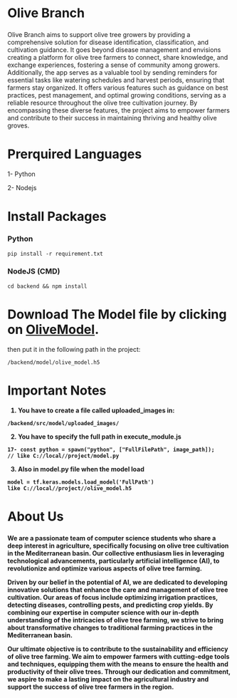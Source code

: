 # Olive Branch

###

Olive Branch aims to support olive tree growers by providing a comprehensive solution for disease identification, classification, and cultivation guidance. It goes beyond disease management and envisions creating a platform for olive tree farmers to connect, share knowledge, and exchange experiences, fostering a sense of community among growers. Additionally, the app serves as a valuable tool by sending reminders for essential tasks like watering schedules and harvest periods, ensuring that farmers stay organized. It offers various features such as guidance on best practices, pest management, and optimal growing conditions, serving as a reliable resource throughout the olive tree cultivation journey. By encompassing these diverse features, the project aims to empower farmers and contribute to their success in maintaining thriving and healthy olive groves.

###

# Prerquired Languages

1- Python

2- Nodejs

# Install Packages

### Python

```
pip install -r requirement.txt
```

### NodeJS (CMD)

```
cd backend && npm install
```

# Download The Model file by clicking on [OliveModel](https://drive.google.com/drive/folders/1e2ksL21b62zT4U-BDRvC8-vgnnJaoyQ5?usp=sharing).

then put it in the following path in the project:

```
/backend/model/olive_model.h5
```

# <b> Important Notes <b>

1. You have to create a file called uploaded_images in:

```
/backend/src/model/uploaded_images/
```

2. You have to specify the full path in execute_module.js

```
17- const python = spawn("python", ["FullFilePath", image_path]);
// like C://local//project/model.py
```

3. Also in model.py file when the model load

```
model = tf.keras.models.load_model('FullPath')
like C://local//project//olive_model.h5
```

# About Us

###

We are a passionate team of computer science students who share a deep interest in agriculture, specifically focusing on olive tree cultivation in the Mediterranean basin. Our collective enthusiasm lies in leveraging technological advancements, particularly artificial intelligence (AI), to revolutionize and optimize various aspects of olive tree farming.

Driven by our belief in the potential of AI, we are dedicated to developing innovative solutions that enhance the care and management of olive tree cultivation. Our areas of focus include optimizing irrigation practices, detecting diseases, controlling pests, and predicting crop yields. By combining our expertise in computer science with our in-depth understanding of the intricacies of olive tree farming, we strive to bring about transformative changes to traditional farming practices in the Mediterranean basin.

Our ultimate objective is to contribute to the sustainability and efficiency of olive tree farming. We aim to empower farmers with cutting-edge tools and techniques, equipping them with the means to ensure the health and productivity of their olive trees. Through our dedication and commitment, we aspire to make a lasting impact on the agricultural industry and support the success of olive tree farmers in the region.

###

